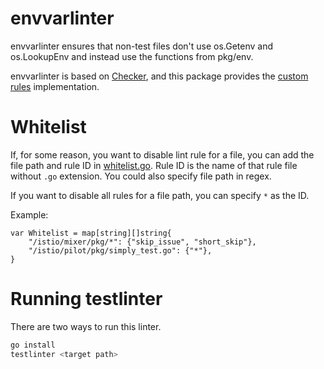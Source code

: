 # envvarlinter

envvarlinter ensures that non-test files don't use os.Getenv and os.LookupEnv and instead use the functions from pkg/env.

envvarlinter is based on [Checker](../README.md), and this package provides the [custom rules](rules) implementation.

# Whitelist

If, for some reason, you want to disable lint rule for a file, you can add the file path and rule ID in 
[whitelist.go](whitelist.go). Rule ID is the name of that rule file without `.go` extension.
You could also specify file path in regex.

If you want to disable all rules for a file path, you can specify `*` as the ID.

Example:
```base
var Whitelist = map[string][]string{
    "/istio/mixer/pkg/*": {"skip_issue", "short_skip"},
    "/istio/pilot/pkg/simply_test.go": {"*"},
}
```

# Running testlinter

There are two ways to run this linter.
```bash
go install 
testlinter <target path>
```
